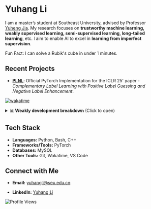 # Yuhang Li

I am a master’s student at Southeast University, advised by Professor [Yuheng Jia](https://jyh-learning.github.io/). My research focuses on **trustworthy machine learning, weakly supervised learning, semi-supervised learning, long-tailed learning**, etc. I aim to enable Al to excel in **learning from imperfect supervision**.

Fun Fact: I can solve a Rubik's cube in under 1 minutes.

## Recent Projects
- **[PLNL](https://github.com/yhli-ml/PLNL)**: Official PyTorch Implementation for the ICLR 25' paper - *Complementary Label Learning with Positive Label Guessing and Negative Label Enhancement*.

<!--![Yuhang's GitHub stats](https://github-readme-stats.vercel.app/api?username=yhli-ml&show=reviews,discussions_started,discussions_answered,prs_merged,prs_merged_percentage&show_icons=true&theme=radical)-->

<!--![Yuhang's WakaTime stats](https://github-readme-stats.vercel.app/api/wakatime?username=yhli-ml)-->


[![wakatime](https://wakatime.com/badge/user/1c37f4b6-0e23-4f22-8a33-28d3cc113867.svg)](https://wakatime.com/@1c37f4b6-0e23-4f22-8a33-28d3cc113867)

<details>
  <summary><b>📊 Weakly development breakdown</b> (Click to open)</summary>
  <br>
  
  <!--START_SECTION:waka-->

```python
From: 09 June 2025 - To: 16 June 2025

Total Time: 10 hrs 2 mins

Python     8 hrs 19 mins   ████████████████▓░░░░░░░░   66.98 %
Other      2 hrs 23 mins   ████▓░░░░░░░░░░░░░░░░░░░░   19.24 %
Bash       1 hr 34 mins    ███░░░░░░░░░░░░░░░░░░░░░░   12.66 %
Markdown   8 mins          ▒░░░░░░░░░░░░░░░░░░░░░░░░   01.10 %
TOML       0 secs          ░░░░░░░░░░░░░░░░░░░░░░░░░   00.01 %
```

<!--END_SECTION:waka-->

</details>

## Tech Stack
- **Languages:** Python, Bash, C++
- **Frameworks/Tools:** PyTorch
- **Databases:** MySQL
- **Other Tools:** Git, Wakatime, VS Code

## Connect with Me
- **Email:** [yuhangli@seu.edu.cn](mailto:yuhangli@seu.edu.cn)

- **LinkedIn:** [Yuhang Li](https://www.linkedin.com/in/yuhang-li-7782b5361/) 

![Profile Views](https://komarev.com/ghpvc/?username=yhli-ml&color=blue)
